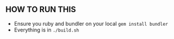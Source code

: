 HOW TO RUN THIS
---

- Ensure you ruby and bundler on your local `gem install bundler`
- Everything is in `./build.sh`
